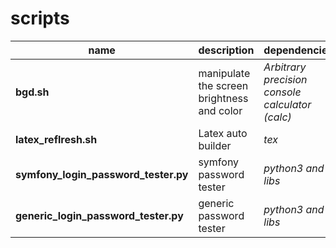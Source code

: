 # scripts

| name | description | dependencies |
| ---- | ----------- | ------------ |
| **bgd.sh** | manipulate the screen brightness and color | *Arbitrary precision console calculator (calc)* |
| **latex_reflresh.sh** | Latex auto builder | *tex* |
| **symfony_login_password_tester.py** | symfony password tester | *python3 and libs* |
| **generic_login_password_tester.py** | generic password tester | *python3 and libs* |
